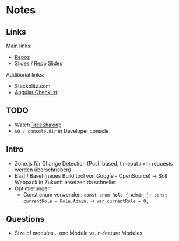 # Notes
## Links
Main links:
- [Repos](https://github.com/thoughtram/angular-master-class-exercise-descriptions)
- [Slides](https://classroom.thoughtram.io/#/class/angular-master-class) / [Repo Slides](https://github.com/thoughtram/angular-master-class-slides)

Additional links:
- Stackblitz.com
- [Angular Checklist](https://angular-checklist.io/projects)

## TODO
- Watch [TreeShaking](https://www.youtube.com/watch?v=jnp_ny4SOQE)
- `$0 / console.dir` in Developer console

## Intro
- Zone.js für Change Detection (Push based, timeout / xhr requests werden überschrieben)
- Bazl / Basel (neues Build tool von Google - OpenSource) -> Soll Webpack in Zukunft ersetzen da schneller
- Optimierungen:
  - Const enum verwenden: `const enum Role { Admin }; const currentRole = Role.Admin;` -> `var currentRole = 0;`

## Questions
- Size of modules... one Module vs. n-feature Modules